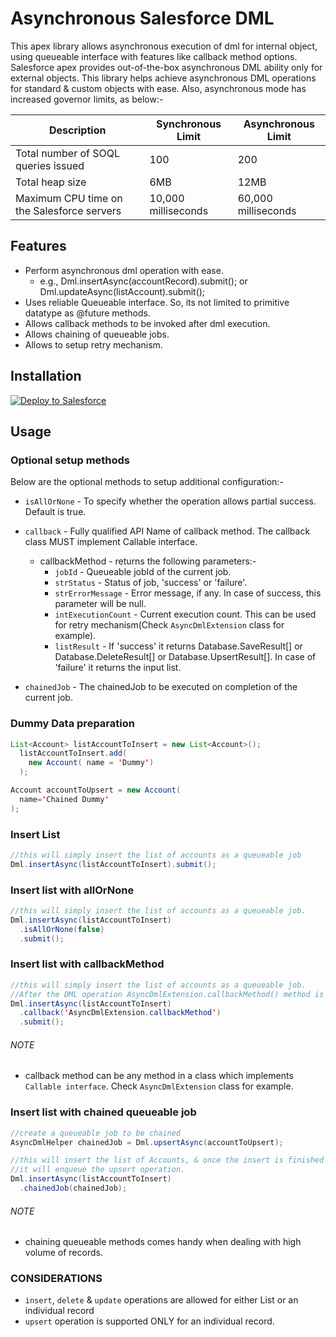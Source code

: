 # Asynchronous Salesforce DML

This apex library allows asynchronous execution of dml for internal object, using queueable interface with features like callback method options.
Salesforce apex provides out-of-the-box asynchronous DML ability only for external objects. This library helps achieve asynchronous DML operations for standard & custom objects with ease.
Also, asynchronous mode has increased governor limits, as below:- 

| Description | Synchronous Limit | Asynchronous Limit |
| --- | --- | --- |
| Total number of SOQL queries issued | 100 | 200 |
| Total heap size | 6MB | 12MB |
| Maximum CPU time on the Salesforce servers | 10,000 milliseconds | 60,000 milliseconds |


## Features

- Perform asynchronous dml operation with ease.
  - e.g., Dml.insertAsync(accountRecord).submit(); or Dml.updateAsync(listAccount).submit();
- Uses reliable Queueable interface. So, its not limited to primitive datatype as @future methods.
- Allows callback methods to be invoked after dml execution.
- Allows chaining of queueable jobs.
- Allows to setup retry mechanism.

## Installation

  <a href="https://githubsfdeploy.herokuapp.com?owner=rejeeshraghavan&repo=async-dml">
    <img alt="Deploy to Salesforce"
       src="https://raw.githubusercontent.com/afawcett/githubsfdeploy/master/src/main/webapp/resources/img/deploy.png">
  </a>

## Usage

### Optional setup methods
  Below are the optional methods to setup additional configuration:-
    
  - `isAllOrNone` - To specify whether the operation allows partial success. Default is true.
    
  - `callback` - Fully qualified API Name of callback method. The callback class MUST implement Callable interface.
      - callbackMethod - returns the following parameters:-
        - `jobId` - Queueable jobId of the current job.
        - `strStatus` - Status of job, 'success' or 'failure'.
        - `strErrorMessage` - Error message, if any. In case of success, this parameter will be null.
        - `intExecutionCount` - Current execution count. This can be used for retry mechanism(Check `AsyncDmlExtension` class for example).
        - `listResult` - If 'success' it returns Database.SaveResult[] or Database.DeleteResult[] or Database.UpsertResult[]. In case of 'failure' it returns the input list.
    
  - `chainedJob` - The chainedJob to be executed on completion of the current job.

### Dummy Data preparation
  ```java
  List<Account> listAccountToInsert = new List<Account>();
    listAccountToInsert.add(
      new Account( name = 'Dummy')
    );

  Account accountToUpsert = new Account(
    name='Chained Dummy'
  );
  ```

### Insert List
  ```java
  //this will simply insert the list of accounts as a queueable job
  Dml.insertAsync(listAccountToInsert).submit();
  ```

### Insert list with allOrNone
  ```java
  //this will simply insert the list of accounts as a queueable job.
  Dml.insertAsync(listAccountToInsert)
    .isAllOrNone(false)
    .submit();
  ```

### Insert list with callbackMethod
  ```java
  //this will simply insert the list of accounts as a queueable job.
  //After the DML operation AsyncDmlExtension.callbackMethod() method is invoked.
  Dml.insertAsync(listAccountToInsert)
    .callback('AsyncDmlExtension.callbackMethod')
    .submit();
  ```

###### NOTE
  - callback method can be any method in a class which implements `Callable interface`. Check `AsyncDmlExtension` class for example.

### Insert list with chained queueable job
  ```java
  //create a queueable job to be chained
  AsyncDmlHelper chainedJob = Dml.upsertAsync(accountToUpsert);
  
  //this will insert the list of Accounts, & once the insert is finished
  //it will enqueue the upsert operation.
  Dml.insertAsync(listAccountToInsert)
    .chainedJob(chainedJob);
  ```
###### NOTE
  - chaining queueable methods comes handy when dealing with high volume of records.
  
### CONSIDERATIONS

- `insert`, `delete` & `update` operations are allowed for either List or an individual record
- `upsert` operation is supported ONLY for an individual record.
